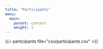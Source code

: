 ```yaml
---
title: "Participants"
menu:
  main:
    parent: contest
    weight: 1
---
```


{{< participants file="csv/participants.csv" >}}
